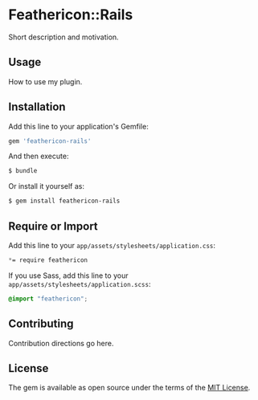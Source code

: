 # Feathericon::Rails
Short description and motivation.

## Usage
How to use my plugin.

## Installation
Add this line to your application's Gemfile:

```ruby
gem 'feathericon-rails'
```

And then execute:
```bash
$ bundle
```

Or install it yourself as:
```bash
$ gem install feathericon-rails
```

## Require or Import

Add this line to your `app/assets/stylesheets/application.css`:
```css
*= require feathericon
```

If you use Sass, add this line to your `app/assets/stylesheets/application.scss`:
```scss
@import "feathericon";
```

## Contributing
Contribution directions go here.

## License
The gem is available as open source under the terms of the [MIT License](http://opensource.org/licenses/MIT).
